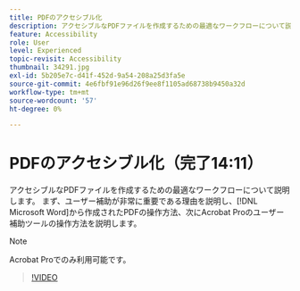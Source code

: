 ```yaml
---
title: PDFのアクセシブル化
description: アクセシブルなPDFファイルを作成するための最適なワークフローについて説明します
feature: Accessibility
role: User
level: Experienced
topic-revisit: Accessibility
thumbnail: 34291.jpg
exl-id: 5b205e7c-d41f-452d-9a54-208a25d3fa5e
source-git-commit: 4e6fbf91e96d26f9ee8f1105ad68738b9450a32d
workflow-type: tm+mt
source-wordcount: '57'
ht-degree: 0%

---
```


# PDFのアクセシブル化（完了14:11）

アクセシブルなPDFファイルを作成するための最適なワークフローについて説明します。 まず、ユーザー補助が非常に重要である理由を説明し、[!DNL Microsoft Word]から作成されたPDFの操作方法、次にAcrobat Proのユーザー補助ツールの操作方法を説明します。

>[!NOTE]
>
>Acrobat Proでのみ利用可能です。

>[!VIDEO](https://video.tv.adobe.com/v/34291?quality=12&learn=on&hidetitle=true)
